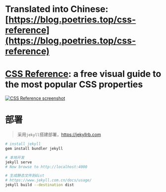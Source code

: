 # Translated into Chinese: [https://blog.poetries.top/css-reference](https://blog.poetries.top/css-reference)

# [CSS Reference](https://blog.poetries.top/css-reference): a free visual guide to the most popular CSS properties

[![CSS Reference screenshot](https://raw.github.com/jgthms/css-reference/master/images/css-reference-share.png)](https://blog.poetries.top/css-reference)

# 部署

> 采用`jekyll`搭建部署，https://jekyllrb.com

```bash
# install jekyll
gem install bundler jekyll

# 本地开发
jekyll serve
# Now browse to http://localhost:4000

# 生成静态文件到dist
# https://www.jekyll.com.cn/docs/usage/
jekyll build --destination dist 
```


